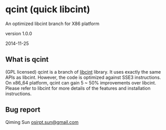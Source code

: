 qcint (quick libcint) 
======================

An optimized libcint branch for X86 platform

version 1.0.0

2014-11-25


What is qcint
-------------
(GPL licensed) qcint is a branch of [libcint](https://github.com/sunqm/libcint.git)
library.  It uses exactly the same APIs as libcint.  However, the code
is optimized against SSE3 instructions.  On x86_64 platform, qcint can
gain 5 ~ 50% improvements over libcint.  Please refer to libcint for
more details of the features and installation instructions.


Bug report
----------
Qiming Sun <osirpt.sun@gmail.com>

